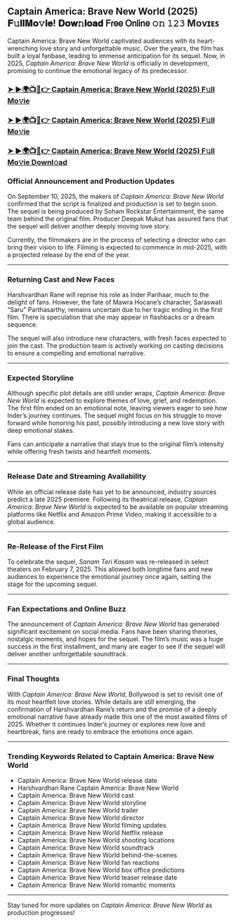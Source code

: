##  Captain America: Brave New World (2025) 𝐅𝚞𝐥𝐥𝐌𝐨𝚟𝐢𝐞! 𝐃𝐨𝐰𝚗𝐥𝐨𝐚𝐝 𝖥𝗋𝖾𝖾 𝖮𝗇𝗅𝗂𝗇𝖾 𝚘𝚗 𝟷𝟸𝟹 Mᴏᴠɪᴇꜱ

 Captain America: Brave New World captivated audiences with its heart-wrenching love story and unforgettable music. Over the years, the film has built a loyal fanbase, leading to immense anticipation for its sequel. Now, in 2025, *Captain America: Brave New World* is officially in development, promising to continue the emotional legacy of its predecessor.

### [➤ ►🌍📺📱👉   Captain America: Brave New World (2025) F𝚞ll Mo𝚟ie](https://t.co/sLGmOX86QZ)

### [➤ ►🌍📺📱👉   Captain America: Brave New World (2025) F𝚞ll Mo𝚟ie](https://t.co/sLGmOX86QZ)

### [➤ ►🌍📺📱👉   Captain America: Brave New World (2025) F𝚞ll Mo𝚟ie Downl𝚘ad](https://t.co/sLGmOX86QZ)

### **Official Announcement and Production Updates**

On September 10, 2025, the makers of *Captain America: Brave New World* confirmed that the script is finalized and production is set to begin soon. The sequel is being produced by Soham Rockstar Entertainment, the same team behind the original film. Producer Deepak Mukut has assured fans that the sequel will deliver another deeply moving love story.

Currently, the filmmakers are in the process of selecting a director who can bring their vision to life. Filming is expected to commence in mid-2025, with a projected release by the end of the year.

---

### **Returning Cast and New Faces**

Harshvardhan Rane will reprise his role as Inder Parihaar, much to the delight of fans. However, the fate of Mawra Hocane’s character, Saraswati “Saru” Parthasarthy, remains uncertain due to her tragic ending in the first film. There is speculation that she may appear in flashbacks or a dream sequence.

The sequel will also introduce new characters, with fresh faces expected to join the cast. The production team is actively working on casting decisions to ensure a compelling and emotional narrative.

---

### **Expected Storyline**

Although specific plot details are still under wraps, *Captain America: Brave New World* is expected to explore themes of love, grief, and redemption. The first film ended on an emotional note, leaving viewers eager to see how Inder’s journey continues. The sequel might focus on his struggle to move forward while honoring his past, possibly introducing a new love story with deep emotional stakes.

Fans can anticipate a narrative that stays true to the original film’s intensity while offering fresh twists and heartfelt moments.

---

### **Release Date and Streaming Availability**

While an official release date has yet to be announced, industry sources predict a late 2025 premiere. Following its theatrical release, *Captain America: Brave New World* is expected to be available on popular streaming platforms like Netflix and Amazon Prime Video, making it accessible to a global audience.

---

### **Re-Release of the First Film**

To celebrate the sequel, *Sanam Teri Kasam* was re-released in select theaters on February 7, 2025. This allowed both longtime fans and new audiences to experience the emotional journey once again, setting the stage for the upcoming sequel.

---

### **Fan Expectations and Online Buzz**

The announcement of *Captain America: Brave New World* has generated significant excitement on social media. Fans have been sharing theories, nostalgic moments, and hopes for the sequel. The film’s music was a huge success in the first installment, and many are eager to see if the sequel will deliver another unforgettable soundtrack.

---

### **Final Thoughts**

With *Captain America: Brave New World*, Bollywood is set to revisit one of its most heartfelt love stories. While details are still emerging, the confirmation of Harshvardhan Rane’s return and the promise of a deeply emotional narrative have already made this one of the most awaited films of 2025. Whether it continues Inder’s journey or explores new love and heartbreak, fans are ready to embrace the emotions once again.

---

### **Trending Keywords Related to Captain America: Brave New World**

- Captain America: Brave New World release date  
- Harshvardhan Rane Captain America: Brave New World  
- Captain America: Brave New World cast  
- Captain America: Brave New World storyline  
- Captain America: Brave New World trailer  
- Captain America: Brave New World director  
- Captain America: Brave New World filming updates  
- Captain America: Brave New World Netflix release  
- Captain America: Brave New World shooting locations  
- Captain America: Brave New World soundtrack  
- Captain America: Brave New World behind-the-scenes  
- Captain America: Brave New World fan reactions  
- Captain America: Brave New World box office predictions  
- Captain America: Brave New World teaser release date  
- Captain America: Brave New World romantic moments  

---

Stay tuned for more updates on *Captain America: Brave New World* as production progresses!
